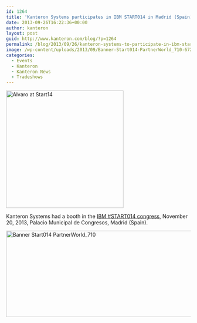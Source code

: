 ```yaml
---
id: 1264
title: 'Kanteron Systems participates in IBM START014 in Madrid (Spain)'
date: 2013-09-26T16:22:36+00:00
author: kanteron
layout: post
guid: http://www.kanteron.com/blog/?p=1264
permalink: /blog/2013/09/26/kanteron-systems-to-participate-in-ibm-start014-in-madrid-spain/
image: /wp-content/uploads/2013/09/Banner-Start014-PartnerWorld_710-672x283.gif
categories:
  - Events
  - Kanteron
  - Kanteron News
  - Tradeshows
---
```

<img class="aligncenter" alt="Alvaro at Start14" src="http://farm8.staticflickr.com/7376/10962678603_6a7db5fecd_n.jpg" width="320" height="320" /></p>

Kanteron Systems had a booth in the <a title="http://www-01.ibm.com/software/es/congreso2013/index.html?cmp=ES3BA&ct=ES3BA02E&cr=kanteron&S_TACT=kanteron " href="http://www-01.ibm.com/software/es/congreso2013/index.html?cmp=ES3BA&ct=ES3BA02E&cr=kanteron&S_TACT=kanteron" target="_blank">IBM #START014 congress</a>, November 20, 2013, Palacio Municipal de Congresos, Madrid (Spain).

<img class="aligncenter size-medium wp-image-1298" alt="Banner Start014 PartnerWorld_710" src="http://blog.kanteron.com/wp-content/uploads/2013/09/Banner-Start014-PartnerWorld_7101-590x235.gif" width="590" height="235" />

